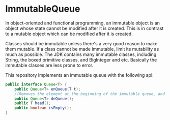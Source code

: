 # ImmutableQueue
In object-oriented and functional programming, an immutable object is an object whose state cannot be modified after it is created. This is in contrast to a mutable object which can be modified after it is created.

Classes should be immutable unless there's a very good reason to make them mutable. If a class cannot be made immutable, limit its mutability as much as possible. The JDK contains many immutable classes, including String, the boxed primitive classes, and BigInteger and etc. Basically the immutable classes are less prone to error.

This repository implements an immutable queue with the following api:
```java
public interface Queue<T> {
    public Queue<T> enQueue(T t);
    //Removes the element at the beginning of the immutable queue, and returns the new queue.
    public Queue<T> deQueue();
    public T head();
    public boolean isEmpty();
}
```
